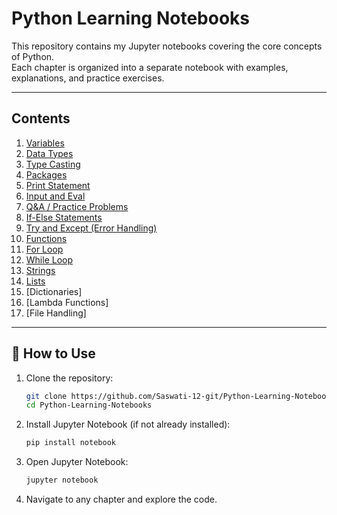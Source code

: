 # Python Learning Notebooks  

This repository contains my Jupyter notebooks covering the core concepts of Python.  
Each chapter is organized into a separate notebook with examples, explanations, and practice exercises.  

---

## Contents  

1. [Variables](python_seesion_1_variables.ipynb)  
2. [Data Types](python_session_2_Datatypes.ipynb)  
3. [Type Casting](python_session_3_Typecasting.ipynb)
4. [Packages](python_session_3_Typecasting.ipynb)
5. [Print Statement](python_session_5_Print.ipynb)  
6. [Input and Eval](python_session_6_input_eval.ipynb)  
7. [Q&A / Practice Problems](python_session_7_Q_&_A.ipynb) 
8. [If-Else Statements](python_session_8_if-else.ipynb)
9. [Try and Except (Error Handling)](python_session_9try_and_except.ipynb)
10. [Functions](python_session_10_function.ipynb) 
11. [For Loop](python_session_11_for_loop.ipynb)  
12. [While Loop](python_session_12_whileloop.ipynb)
13. [Strings](python_session_13_Strings.ipynb) 
14. [Lists](python_session_13_List.ipynb) 
15. [Dictionaries]  
16. [Lambda Functions] 
17. [File Handling]

---

## 🚀 How to Use  

1. Clone the repository:  
   ```bash
   git clone https://github.com/Saswati-12-git/Python-Learning-Notebooks.git
   cd Python-Learning-Notebooks
2. Install Jupyter Notebook (if not already installed):
   ```bash
   pip install notebook
3. Open Jupyter Notebook:
   ```bash
   jupyter notebook
4. Navigate to any chapter and explore the code.
